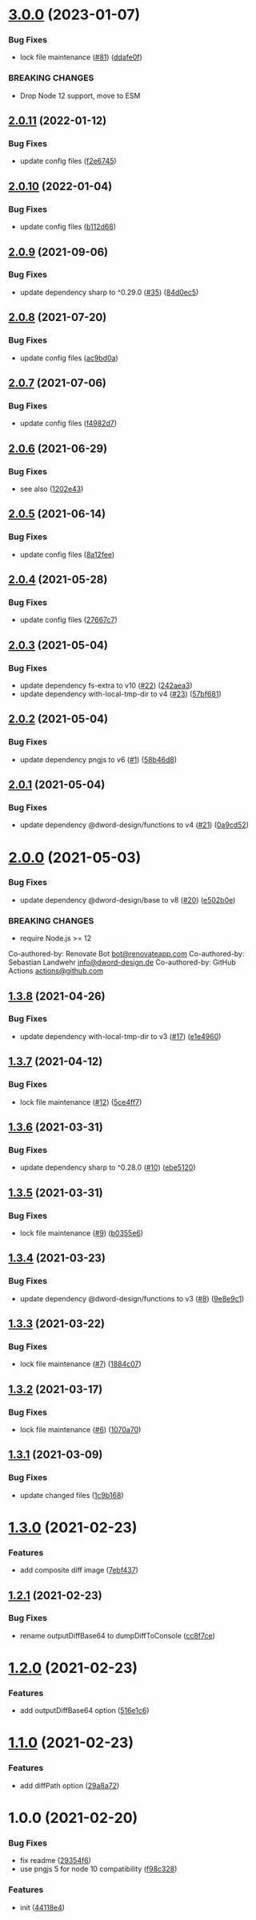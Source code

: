 # [3.0.0](https://github.com/dword-design/jest-image-matcher/compare/v2.0.11...v3.0.0) (2023-01-07)


### Bug Fixes

* lock file maintenance ([#81](https://github.com/dword-design/jest-image-matcher/issues/81)) ([ddafe0f](https://github.com/dword-design/jest-image-matcher/commit/ddafe0fd7a01fee98c03ae70e657f22b2d66bc76))


### BREAKING CHANGES

* Drop Node 12 support, move to ESM

## [2.0.11](https://github.com/dword-design/jest-image-matcher/compare/v2.0.10...v2.0.11) (2022-01-12)


### Bug Fixes

* update config files ([f2e6745](https://github.com/dword-design/jest-image-matcher/commit/f2e67452b14247d0993c4e2ea1408686d455487d))

## [2.0.10](https://github.com/dword-design/jest-image-matcher/compare/v2.0.9...v2.0.10) (2022-01-04)


### Bug Fixes

* update config files ([b112d68](https://github.com/dword-design/jest-image-matcher/commit/b112d688ba88d240c09b6ddaead79a20f1b9f8b0))

## [2.0.9](https://github.com/dword-design/jest-image-matcher/compare/v2.0.8...v2.0.9) (2021-09-06)


### Bug Fixes

* update dependency sharp to ^0.29.0 ([#35](https://github.com/dword-design/jest-image-matcher/issues/35)) ([84d0ec5](https://github.com/dword-design/jest-image-matcher/commit/84d0ec5882e51d0b00be1a066522e3c04bbdc917))

## [2.0.8](https://github.com/dword-design/jest-image-matcher/compare/v2.0.7...v2.0.8) (2021-07-20)


### Bug Fixes

* update config files ([ac9bd0a](https://github.com/dword-design/jest-image-matcher/commit/ac9bd0a1eae0d46dc35f08783eeff6685c7782f2))

## [2.0.7](https://github.com/dword-design/jest-image-matcher/compare/v2.0.6...v2.0.7) (2021-07-06)


### Bug Fixes

* update config files ([f4982d7](https://github.com/dword-design/jest-image-matcher/commit/f4982d7be173b5e47b6c73c451649b7305be3912))

## [2.0.6](https://github.com/dword-design/jest-image-matcher/compare/v2.0.5...v2.0.6) (2021-06-29)


### Bug Fixes

* see also ([1202e43](https://github.com/dword-design/jest-image-matcher/commit/1202e43f632928b1060de6702f15bd37cc2b6ba4))

## [2.0.5](https://github.com/dword-design/jest-image-matcher/compare/v2.0.4...v2.0.5) (2021-06-14)


### Bug Fixes

* update config files ([8a12fee](https://github.com/dword-design/jest-image-matcher/commit/8a12fee176945ebfa44ad8f8afcd36703ee93b20))

## [2.0.4](https://github.com/dword-design/jest-image-matcher/compare/v2.0.3...v2.0.4) (2021-05-28)


### Bug Fixes

* update config files ([27667c7](https://github.com/dword-design/jest-image-matcher/commit/27667c7fa285bd841f94450a21d826365f7a5692))

## [2.0.3](https://github.com/dword-design/jest-image-matcher/compare/v2.0.2...v2.0.3) (2021-05-04)


### Bug Fixes

* update dependency fs-extra to v10 ([#22](https://github.com/dword-design/jest-image-matcher/issues/22)) ([242aea3](https://github.com/dword-design/jest-image-matcher/commit/242aea36e85ace8bcd8b13d5bc3e020c9fd09952))
* update dependency with-local-tmp-dir to v4 ([#23](https://github.com/dword-design/jest-image-matcher/issues/23)) ([57bf681](https://github.com/dword-design/jest-image-matcher/commit/57bf681dc3894a8f74da8e0138d21b624eb146bd))

## [2.0.2](https://github.com/dword-design/jest-image-matcher/compare/v2.0.1...v2.0.2) (2021-05-04)


### Bug Fixes

* update dependency pngjs to v6 ([#1](https://github.com/dword-design/jest-image-matcher/issues/1)) ([58b46d8](https://github.com/dword-design/jest-image-matcher/commit/58b46d8f1b54da427865729cf08f70fe8170304f))

## [2.0.1](https://github.com/dword-design/jest-image-matcher/compare/v2.0.0...v2.0.1) (2021-05-04)


### Bug Fixes

* update dependency @dword-design/functions to v4 ([#21](https://github.com/dword-design/jest-image-matcher/issues/21)) ([0a9cd52](https://github.com/dword-design/jest-image-matcher/commit/0a9cd523ae5169cacf89abafa63431a862c193d4))

# [2.0.0](https://github.com/dword-design/jest-image-matcher/compare/v1.3.8...v2.0.0) (2021-05-03)


### Bug Fixes

* update dependency @dword-design/base to v8 ([#20](https://github.com/dword-design/jest-image-matcher/issues/20)) ([e502b0e](https://github.com/dword-design/jest-image-matcher/commit/e502b0e16db5367c95c5fd77257039b88b30dcf1))


### BREAKING CHANGES

* require Node.js >= 12

Co-authored-by: Renovate Bot <bot@renovateapp.com>
Co-authored-by: Sebastian Landwehr <info@dword-design.de>
Co-authored-by: GitHub Actions <actions@github.com>

## [1.3.8](https://github.com/dword-design/jest-image-matcher/compare/v1.3.7...v1.3.8) (2021-04-26)


### Bug Fixes

* update dependency with-local-tmp-dir to v3 ([#17](https://github.com/dword-design/jest-image-matcher/issues/17)) ([e1e4960](https://github.com/dword-design/jest-image-matcher/commit/e1e4960d81d8e2ebb2c1e7e8ab036b3325c8384b))

## [1.3.7](https://github.com/dword-design/jest-image-matcher/compare/v1.3.6...v1.3.7) (2021-04-12)


### Bug Fixes

* lock file maintenance ([#12](https://github.com/dword-design/jest-image-matcher/issues/12)) ([5ce4ff7](https://github.com/dword-design/jest-image-matcher/commit/5ce4ff7b4e9b6a735be7bdf750ab2ca1cbf7cbd0))

## [1.3.6](https://github.com/dword-design/jest-image-matcher/compare/v1.3.5...v1.3.6) (2021-03-31)


### Bug Fixes

* update dependency sharp to ^0.28.0 ([#10](https://github.com/dword-design/jest-image-matcher/issues/10)) ([ebe5120](https://github.com/dword-design/jest-image-matcher/commit/ebe5120579236d8fa173ff1426fb602acf09dafc))

## [1.3.5](https://github.com/dword-design/jest-image-matcher/compare/v1.3.4...v1.3.5) (2021-03-31)


### Bug Fixes

* lock file maintenance ([#9](https://github.com/dword-design/jest-image-matcher/issues/9)) ([b0355e6](https://github.com/dword-design/jest-image-matcher/commit/b0355e6e6f5609c6c3d4aeb1f4f871bf5c6c9db4))

## [1.3.4](https://github.com/dword-design/jest-image-matcher/compare/v1.3.3...v1.3.4) (2021-03-23)


### Bug Fixes

* update dependency @dword-design/functions to v3 ([#8](https://github.com/dword-design/jest-image-matcher/issues/8)) ([9e8e9c1](https://github.com/dword-design/jest-image-matcher/commit/9e8e9c1374769156cb9d7e207bcca1b29db46a36))

## [1.3.3](https://github.com/dword-design/jest-image-matcher/compare/v1.3.2...v1.3.3) (2021-03-22)


### Bug Fixes

* lock file maintenance ([#7](https://github.com/dword-design/jest-image-matcher/issues/7)) ([1884c07](https://github.com/dword-design/jest-image-matcher/commit/1884c07d73804c44a93b6c002ab66647642840b2))

## [1.3.2](https://github.com/dword-design/jest-image-matcher/compare/v1.3.1...v1.3.2) (2021-03-17)


### Bug Fixes

* lock file maintenance ([#6](https://github.com/dword-design/jest-image-matcher/issues/6)) ([1070a70](https://github.com/dword-design/jest-image-matcher/commit/1070a704281987063a5bd9e90e35c4be971e1e99))

## [1.3.1](https://github.com/dword-design/jest-image-matcher/compare/v1.3.0...v1.3.1) (2021-03-09)


### Bug Fixes

* update changed files ([1c9b168](https://github.com/dword-design/jest-image-matcher/commit/1c9b168c2b4f61dc8cb26a3c95f7bd28f3147f08))

# [1.3.0](https://github.com/dword-design/jest-image-matcher/compare/v1.2.1...v1.3.0) (2021-02-23)


### Features

* add composite diff image ([7ebf437](https://github.com/dword-design/jest-image-matcher/commit/7ebf4373155e36de91760cff103c42c2822a58e3))

## [1.2.1](https://github.com/dword-design/jest-image-matcher/compare/v1.2.0...v1.2.1) (2021-02-23)


### Bug Fixes

* rename outputDiffBase64 to dumpDiffToConsole ([cc8f7ce](https://github.com/dword-design/jest-image-matcher/commit/cc8f7ce937f464fbfc4f160909df7c3686f0b3a6))

# [1.2.0](https://github.com/dword-design/jest-image-matcher/compare/v1.1.0...v1.2.0) (2021-02-23)


### Features

* add outputDiffBase64 option ([516e1c6](https://github.com/dword-design/jest-image-matcher/commit/516e1c61fcff4e0167f013cb920273bc208c9498))

# [1.1.0](https://github.com/dword-design/jest-image-matcher/compare/v1.0.0...v1.1.0) (2021-02-23)


### Features

* add diffPath option ([29a8a72](https://github.com/dword-design/jest-image-matcher/commit/29a8a7290297f5e9863dcf53881ef1d37d557c24))

# 1.0.0 (2021-02-20)


### Bug Fixes

* fix readme ([29354f6](https://github.com/dword-design/jest-image-matcher/commit/29354f69a17ec975987eddb9524632007216bb36))
* use pngjs 5 for node 10 compatibility ([f98c328](https://github.com/dword-design/jest-image-matcher/commit/f98c3282e5cb1dd7b0d1262baa2033885cefba87))


### Features

* init ([44118e4](https://github.com/dword-design/jest-image-matcher/commit/44118e4136b43bd029920925ee11a4c4290c21d3))
